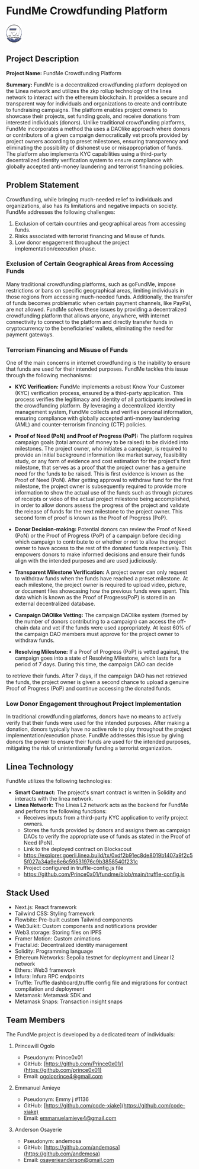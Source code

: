 # FundMe Crowdfunding Platform

![FundMe Logo](./public/fundme.png) <!-- Add a logo image if available -->

## Project Description

**Project Name:** FundMe Crowdfunding Platform

**Summary:** FundMe is a decentralized crowdfunding platform deployed on the Linea network and utilizes the zkp rollup technology of the linea network to interact with the ethereum blockchain. It provides a secure and transparent way for individuals and organizations to create and contribute to fundraising campaigns. The platform enables project owners to showcase their projects, set funding goals, and receive donations from interested individuals (donors). Unlike traditional crowdfunding platforms, FundMe incorporates a method tha uses a DAOlike approach where donors or contributors of a given campaign democratically vet proofs provided by project owners according to preset milestones, ensuring transparency and eliminating the possibility of dishonest use or misappropriation of funds. The platform also implements KYC capabilities using a third-party decentralized identity verification system to ensure compliance with globally accepted anti-money laundering and terrorist financing policies.

## Problem Statement

Crowdfunding, while bringing much-needed relief to individuals and organizations, also has its limitations and negative impacts on society. FundMe addresses the following challenges:

1. Exclusion of certain countries and geographical areas from accessing funds.
2. Risks associated with terrorist financing and Misuse of funds.
3. Low donor engagement throughout the project implementation/execution phase.

### Exclusion of Certain Geographical Areas from Accessing Funds

Many traditional crowdfunding platforms, such as goFundMe, impose restrictions or bans on specific geographical areas, limiting individuals in those regions from accessing much-needed funds. Additionally, the transfer of funds becomes problematic when certain payment channels, like PayPal, are not allowed. FundMe solves these issues by providing a decentralized crowdfunding platform that allows anyone, anywhere, with internet connectivity to connect to the platform and directly transfer funds in cryptocurrency to the beneficiaries' wallets, eliminating the need for payment gateways.

### Terrorism Financing and Misuse of Funds

One of the main concerns in internet crowdfunding is the inability to ensure that funds are used for their intended purposes. FundMe tackles this issue through the following mechanisms:

- **KYC Verification:** FundMe implements a robust Know Your Customer (KYC) verification process, ensured by a third-party application. This process verifies the legitimacy and identity of all participants involved in the crowdfunding platform. By leveraging a decentralized identity management system, FundMe collects and verifies personal information, ensuring compliance with globally accepted anti-money laundering (AML) and counter-terrorism financing (CTF) policies.

- **Proof of Need (PoN) and Proof of Progress (PoP):** The platform requires campaign goals (total amount of money to be raised) to be divided into milestones. The project owner, who initiates a campaign, is required to provide an initial background information like market survey, feasibility study, or any form of evidence and cost estimation for the project's first milestone, that serves as a proof that the project owner has a genuine need for the funds to be raised. This is first evidence is known as the Proof of Need (PoN). After getting approval to withdraw fund for the first milestone, the project owner is subsequently required to provide more information to show the actual use of the funds such as through pictures of receipts or video of the actual project milestone being accomplished, in order to allow donors assess the progress of the project and validate the release of funds for the next milestone to the project owner. This second form of proof is known as the Proof of Progress (PoP).

- **Donor Decision-making:** Potential donors can review the Proof of Need (PoN) or the Proof of Progress (PoP) of a campaign before deciding which campaign to contribute to or whether or not to allow the project owner to have access to the rest of the donated funds respectively. This empowers donors to make informed decisions and ensure their funds align with the intended purposes and are used judiciously.

- **Transparent Milestone Verification:** A project owner can only request to withdraw funds when the funds have reached a preset milestone. At each milestone, the project owner is required to upload video, picture, or document files showcasing how the previous funds were spent. This data which is known as the Proof of Progress(PoP) is stored in an external decentralized database.

- **Campaign DAOlike Vetting:** The campaign DAOlike system (formed by the number of donors contributing to a campaign) can access the off-chain data and vet if the funds were used appropriately. At least 60% of the campaign DAO members must approve for the project owner to withdraw funds.

- **Resolving Milestone:** If a Proof of Progress (PoP) is vetted against, the campaign goes into a state of Resolving Milestone, which lasts for a period of 7 days. During this time, the campaign DAO can decide

 to retrieve their funds. After 7 days, if the campaign DAO has not retrieved the funds, the project owner is given a second chance to upload a genuine Proof of Progress (PoP) and continue accessing the donated funds.

### Low Donor Engagement throughout Project Implementation

In traditional crowdfunding platforms, donors have no means to actively verify that their funds were used for the intended purposes. After making a donation, donors typically have no active role to play throughout the project implementation/execution phase. FundMe addresses this issue by giving donors the power to ensure their funds are used for the intended purposes, mitigating the risk of unintentionally funding a terrorist organization.

## Linea Technology

FundMe utilizes the following technologies:

- **Smart Contract:** The project's smart contract is written in Solidity and interacts with the linea network.
- **Linea Network:** The Linea L2 network acts as the backend for FundMe and performs the following functions:
  - Receives inputs from a third-party KYC application to verify project owners.
  - Stores the funds provided by donors and assigns them as campaign DAOs to verify the appropriate use of funds as stated in the Proof of Need (PoN).
  - Link to the deployed contract on Blockscout
  - https://explorer.goerli.linea.build/tx/0xdf2b91ec8de8019b1407a9f2c55f027a34a9e6e6c59531976c9b3858540f231c
  - Project configured in truffle-config.js file
  - https://github.com/Prince0x01/fundme/blob/main/truffle-config.js


## Stack Used

- Next.js: React framework
- Tailwind CSS: Styling framework
- Flowbite: Pre-built custom Tailwind components
- Web3uikit: Custom components and notifications provider
- Web3.storage: Storing files on IPFS
- Framer Motion: Custom animations
- Fractal.id: Decentralized identity management
- Solidity: Programming language
- Ethereum Networks: Sepolia testnet for deployment and Linear l2 network
- Ethers: Web3 framework
- Infura: Infura RPC endpoints
- Truffle: Truffle dashboard,truffle config file and migrations for contract compilation and deployment
- Metamask: Metamask SDK and
- Metamask Snaps: Transaction insight snaps


## Team Members

The FundMe project is developed by a dedicated team of individuals:

1) Princewill Ogolo
   - Pseudonym: Prince0x01
   - GitHub: [https://github.com/Prince0x01/](https://github.com/prince0x01)
   - Email: ogoloprince4@gmail.com

2) Emmanuel Amieye
   - Pseudonym: Emmy j #1136
   - GitHub: [https://github.com/code-xiake](https://github.com/code-xiake)
   - Email: emmanuelamieye4@gmail.com

3) Anderson Osayerie
   - Pseudonym: andemosa
   - GitHub: [https://github.com/andemosa](https://github.com/andemosa)
   - Email: osayerieanderson@gmail.com
